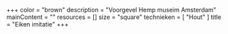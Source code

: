 +++
color = "brown"
description = "Voorgevel Hemp museim Amsterdam"
mainContent = ""
resources = []
size = "square"
technieken = [
  "Hout"
]
title = "Eiken imitatie"
+++
